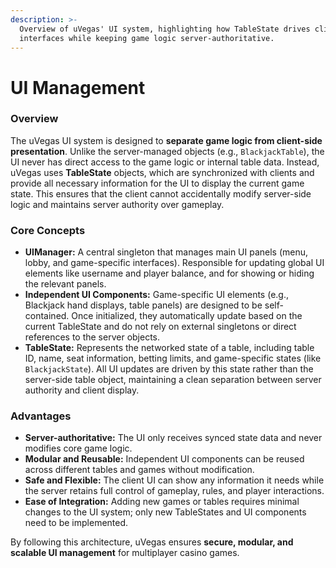 ```yaml
---
description: >-
  Overview of uVegas' UI system, highlighting how TableState drives client-side
  interfaces while keeping game logic server-authoritative.
---
```


# UI Management

### Overview

The uVegas UI system is designed to **separate game logic from client-side presentation**. Unlike the server-managed objects (e.g., `BlackjackTable`), the UI never has direct access to the game logic or internal table data. Instead, uVegas uses **TableState** objects, which are synchronized with clients and provide all necessary information for the UI to display the current game state. This ensures that the client cannot accidentally modify server-side logic and maintains server authority over gameplay.

### Core Concepts

* **UIManager:** A central singleton that manages main UI panels (menu, lobby, and game-specific interfaces). Responsible for updating global UI elements like username and player balance, and for showing or hiding the relevant panels.
* **Independent UI Components:** Game-specific UI elements (e.g., Blackjack hand displays, table panels) are designed to be self-contained. Once initialized, they automatically update based on the current TableState and do not rely on external singletons or direct references to the server objects.
* **TableState:** Represents the networked state of a table, including table ID, name, seat information, betting limits, and game-specific states (like `BlackjackState`). All UI updates are driven by this state rather than the server-side table object, maintaining a clean separation between server authority and client display.

### Advantages

* **Server-authoritative:** The UI only receives synced state data and never modifies core game logic.
* **Modular and Reusable:** Independent UI components can be reused across different tables and games without modification.
* **Safe and Flexible:** The client UI can show any information it needs while the server retains full control of gameplay, rules, and player interactions.
* **Ease of Integration:** Adding new games or tables requires minimal changes to the UI system; only new TableStates and UI components need to be implemented.

By following this architecture, uVegas ensures **secure, modular, and scalable UI management** for multiplayer casino games.
